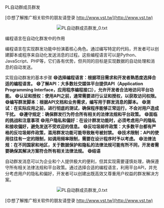 PL自动群成员群发

[😍想了解推广相关软件的朋友请登录 http://www.vst.tw](http://www.vst.tw)

 <center><img src="https://vst.tw/MP4/tuiguang/png/1.png" alt="PL自动群成员群发_0.txt"></center>

编程语言在自动化群发中的作用

编程语言在实现群发功能中扮演着核心角色。通过编写特定的代码，开发者可以创建脚本或程序来自动化发送消息的过程。这些编程语言可以是Python、JavaScript、PHP等，它们各有优势，但共同的目标是实现数据的自动处理和消息的自动发送。

实现自动群发的基本步骤
**😄选择编程语言：根据项目需求和开发者熟悉度选择合适的编程语言。**
**😄了解API：大多数社交媒体平台提供API（Application Programming Interface，应用程序编程接口），允许开发者合法地访问平台功能。**
**😄认证和授权：使用API之前，通常需要进行认证和授权，以获取访问权限。**
**😄编写群发脚本：根据API文档和业务需求，编写用于群发消息的脚本。**
**😄测试：在实际应用之前，进行彻底的测试，确保程序能够正常运行，不会对用户造成干扰。**
**😄遵守规定：确保群发行为符合所有相关的法律法规和平台政策。**
**😄面临的挑战和注意事项**
**😄用户隐私和偏好：在设计群发功能时，必须考虑用户的隐私和接收偏好，避免发送不受欢迎的信息。**
**😄反垃圾邮件政策：大多数平台都有严格的反垃圾邮件政策，滥用群发功能可能导致账号被封禁。**
**😄技术限制：API的使用往往有一定的限制，如调用频率限制，需要在设计程序时予以考虑。**
**😄法律法规：在不同国家和地区，关于数据保护和隐私的法律法规可能有所不同，开发者需要确保其解决方案符合所有相关法律法规。**
**😄结语**

自动群发消息可以为企业和个人提供极大的便利，但其实现需要谨慎处理，确保遵守所有相关法律法规和平台政策。通过选择合适的编程语言，利用平台API，并充分考虑用户的隐私和偏好，开发者可以创建出既高效又尊重用户权益的群发解决方案。

 <center><img src="https://vst.tw/MP4/tuiguang/png/7.png" alt="PL自动群成员群发_0.txt"></center>

[😍想了解推广相关软件的朋友请登录 http://www.vst.tw](http://www.vst.tw)



